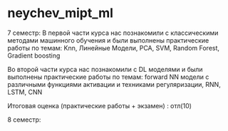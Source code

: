 # neychev_mipt_ml
7 семестр:
В первой части курса нас познакомили с классическими методами машинного обучения и были выполнены практические работы по темам: Knn, Линейные Модели, PCA, SVM, Random Forest, Gradient boosting 

Во второй части курса нас познакомили с DL моделями и были выполнены практические работы по темам: forward NN модели с различными функциями активации и техниками регуляризации, RNN, LSTM, CNN

Итоговая оценка (практические работы + экзамен) : отл(10)


8 семестр:
